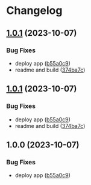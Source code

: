 # Changelog

## [1.0.1](https://github.com/karlosarr/app/compare/v1.0.0...v1.0.1) (2023-10-07)


### Bug Fixes

* deploy app ([b55a0c9](https://github.com/karlosarr/app/commit/b55a0c9a58f19d898ef10b6475f009ffa3768fa7))
* readme and build ([374ba7c](https://github.com/karlosarr/app/commit/374ba7cda9fc23bc57c123689570c378cf7ee048))

## [1.0.1](https://github.com/karlosarr/app/compare/v1.0.0...v1.0.1) (2023-10-07)


### Bug Fixes

* deploy app ([b55a0c9](https://github.com/karlosarr/app/commit/b55a0c9a58f19d898ef10b6475f009ffa3768fa7))
* readme and build ([374ba7c](https://github.com/karlosarr/app/commit/374ba7cda9fc23bc57c123689570c378cf7ee048))

## 1.0.0 (2023-10-07)


### Bug Fixes

* deploy app ([b55a0c9](https://github.com/karlosarr/app/commit/b55a0c9a58f19d898ef10b6475f009ffa3768fa7))
